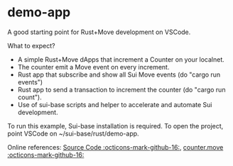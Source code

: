 # demo-app

A good starting point for Rust+Move development on VSCode.

What to expect?

  * A simple Rust+Move dApps that increment a Counter on your localnet.
  * The counter emit a Move event on every increment.
  * Rust app that subscribe and show all Sui Move events (do "cargo run events") 
  * Rust app to send a transaction to increment the counter (do "cargo run count").
  * Use of sui-base scripts and helper to accelerate and automate Sui development.

To run this example, Sui-base installation is required.
To open the project, point VSCode on ~/sui-base/rust/demo-app.

Online references: [Source Code :octicons-mark-github-16:](https://github.com/sui-base/sui-base/tree/main/rust/demo-app), [counter.move :octicons-mark-github-16:](https://github.com/sui-base/sui-base/tree/main/rust/demo-app/move/sources/counter.move)
